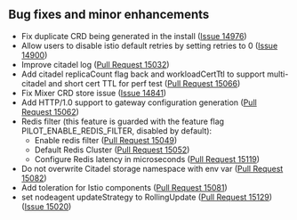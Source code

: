 ## Bug fixes and minor enhancements

- Fix duplicate CRD being generated in the install ([Issue 14976](https://github.com/istio/istio/issues/14976))
- Allow users to disable istio default retries by setting retries to 0 ([Issue 14900](https://github.com/istio/istio/issues/14900))
- Improve citadel log ([Pull Request 15032](https://github.com/istio/istio/pull/15032))
- Add citadel replicaCount flag back and workloadCertTtl to support multi-citadel and short cert TTL for perf test ([Pull Request 15066](https://github.com/istio/istio/pull/15066))
- Fix Mixer CRD store issue ([Issue 14841](https://github.com/istio/istio/issues/14841))
- Add HTTP/1.0 support to gateway configuration generation ([Pull Request 15062](https://github.com/istio/istio/pull/15062))
- Redis filter (this feature is guarded with the feature flag PILOT_ENABLE_REDIS_FILTER, disabled by default):
    - Enable redis filter ([Pull Request 15049](https://github.com/istio/istio/pull/15049))
    - Default Redis Cluster ([Pull Request 15052](https://github.com/istio/istio/pull/15052))
    - Configure Redis latency in microseconds ([Pull Request 15119](https://github.com/istio/istio/pull/15119))
- Do not overwrite Citadel storage namespace with env var ([Pull Request 15082](https://github.com/istio/istio/pull/15082))
- Add toleration for Istio components ([Pull Request 15081](https://github.com/istio/istio/pull/15081))
- set nodeagent updateStrategy to RollingUpdate ([Pull Request 15129](https://github.com/istio/istio/pull/15129)) ([Issue 15020](https://github.com/istio/istio/issues/15020))

